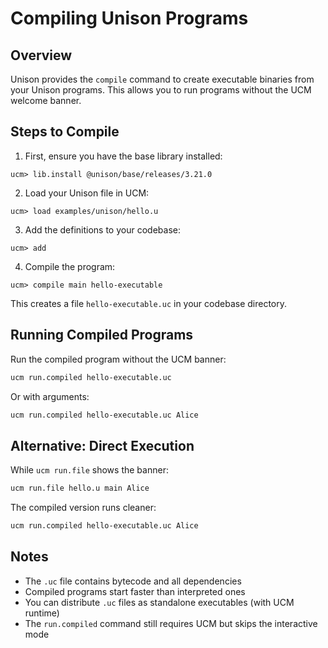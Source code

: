 # Compiling Unison Programs

## Overview

Unison provides the `compile` command to create executable binaries from your Unison programs. This allows you to run programs without the UCM welcome banner.

## Steps to Compile

1. First, ensure you have the base library installed:
```
ucm> lib.install @unison/base/releases/3.21.0
```

2. Load your Unison file in UCM:
```
ucm> load examples/unison/hello.u
```

3. Add the definitions to your codebase:
```
ucm> add
```

4. Compile the program:
```
ucm> compile main hello-executable
```

This creates a file `hello-executable.uc` in your codebase directory.

## Running Compiled Programs

Run the compiled program without the UCM banner:
```bash
ucm run.compiled hello-executable.uc
```

Or with arguments:
```bash
ucm run.compiled hello-executable.uc Alice
```

## Alternative: Direct Execution

While `ucm run.file` shows the banner:
```bash
ucm run.file hello.u main Alice
```

The compiled version runs cleaner:
```bash
ucm run.compiled hello-executable.uc Alice
```

## Notes

- The `.uc` file contains bytecode and all dependencies
- Compiled programs start faster than interpreted ones
- You can distribute `.uc` files as standalone executables (with UCM runtime)
- The `run.compiled` command still requires UCM but skips the interactive mode